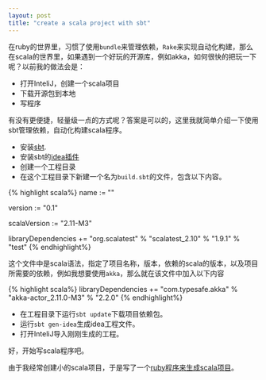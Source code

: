 ```yaml
---
layout: post
title: "create a scala project with sbt"
---
```

在ruby的世界里，习惯了使用`bundle`来管理依赖，`Rake`来实现自动化构建，那么在scala的世界里，如果遇到一个好玩的开源库，例如akka，如何很快的把玩一下呢？以前我的做法会是：

+  打开InteliJ，创建一个scala项目
+  下载开源包到本地
+  写程序

有没有更便捷，轻量级一点的方式呢？答案是可以的，这里我就简单介绍一下使用sbt管理依赖，自动化构建scala程序。

+ 安装[sbt](http://www.scala-sbt.org/).
+ 安装sbt的[idea插件](https://github.com/mpeltonen/sbt-idea)
+ 创建一个工程目录
+ 在这个工程目录下新建一个名为`build.sbt`的文件，包含以下内容。 

{% highlight scala%}
name := "<your project name>"

version := "0.1"

scalaVersion := "2.11-M3"

libraryDependencies += "org.scalatest" % "scalatest_2.10" % "1.9.1" % "test"
{% endhighlight%}

这个文件中是scala语法，指定了项目名称，版本，依赖的scala的版本，以及项目所需要的依赖，例如我想要使用`akka`，那么就在该文件中加入以下内容


{% highlight scala%}
libraryDependencies += "com.typesafe.akka" % "akka-actor_2.11.0-M3" % "2.2.0"
{% endhighlight%}

+ 在工程目录下运行`sbt update`下载项目依赖包。
+ 运行`sbt gen-idea`生成idea工程文件。
+ 打开InteliJ导入刚刚生成的工程。

好，开始写scala程序吧。

由于我经常创建小的scala项目，于是写了一个[ruby程序来生成scala项目](https://gist.github.com/nicholasren/8384565)。



